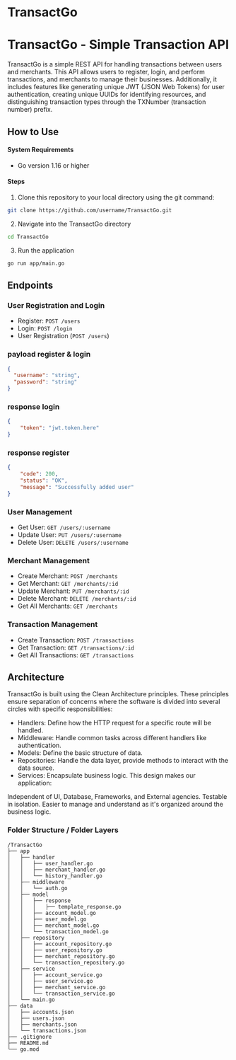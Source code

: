 # TransactGo

# TransactGo - Simple Transaction API

TransactGo is a simple REST API for handling transactions between users and merchants. This API allows users to register, login, and perform transactions, and merchants to manage their businesses. Additionally, it includes features like generating unique JWT (JSON Web Tokens) for user authentication, creating unique UUIDs for identifying resources, and distinguishing transaction types through the TXNumber (transaction number) prefix.

## How to Use

#### System Requirements
- Go version 1.16 or higher

#### Steps
1. Clone this repository to your local directory using the git command:
```bash
git clone https://github.com/username/TransactGo.git
```
2. Navigate into the TransactGo directory
```bash
cd TransactGo
```
3. Run the application
```bash
go run app/main.go
```

## Endpoints

### User Registration and Login

- Register: `POST /users`
- Login: `POST /login`
- User Registration (`POST /users`)

### payload register & login
```json
{
  "username": "string",
  "password": "string"
}
```

### response login
```json
{
    "token": "jwt.token.here"
}
```
### response register
``` json 
{
    "code": 200,
    "status": "OK",
    "message": "Successfully added user"
}
```

### User Management

- Get User: `GET /users/:username`
- Update User: `PUT /users/:username`
- Delete User: `DELETE /users/:username`

### Merchant Management

- Create Merchant: `POST /merchants`
- Get Merchant: `GET /merchants/:id`
- Update Merchant: `PUT /merchants/:id`
- Delete Merchant: `DELETE /merchants/:id`
- Get All Merchants: `GET /merchants`

### Transaction Management

- Create Transaction: `POST /transactions`
- Get Transaction: `GET /transactions/:id`
- Get All Transactions: `GET /transactions`


## Architecture
TransactGo is built using the Clean Architecture principles. These principles ensure separation of concerns where the software is divided into several circles with specific responsibilities:

- Handlers: Define how the HTTP request for a specific route will be handled.
- Middleware: Handle common tasks across different handlers like authentication.
- Models: Define the basic structure of data.
- Repositories: Handle the data layer, provide methods to interact with the data source.
- Services: Encapsulate business logic.
This design makes our application:

Independent of UI, Database, Frameworks, and External agencies.
Testable in isolation.
Easier to manage and understand as it's organized around the business logic.

### Folder Structure / Folder Layers

```plaintext
/TransactGo
├── app
│   ├── handler
│   │   ├── user_handler.go
│   │   ├── merchant_handler.go
│   │   └── history_handler.go
│   ├── middleware
│   │   └── auth.go
│   ├── model
│   │   ├── response
│   │   │   ├── template_response.go
│   │   ├── account_model.go
│   │   ├── user_model.go
│   │   ├── merchant_model.go
│   │   └── transaction_model.go
│   ├── repository
│   │   ├── account_repository.go
│   │   ├── user_repository.go
│   │   ├── merchant_repository.go
│   │   └── transaction_repository.go
│   ├── service
│   │   ├── account_service.go
│   │   ├── user_service.go
│   │   ├── merchant_service.go
│   │   └── transaction_service.go
│   └── main.go
├── data
│   ├── accounts.json
│   ├── users.json
│   ├── merchants.json
│   └── transactions.json
├── .gitignore
├── README.md
└── go.mod
